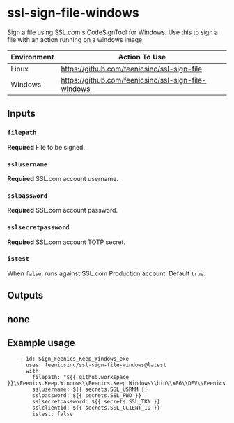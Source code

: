 # ssl-sign-file-windows

Sign a file using SSL.com's CodeSignTool for Windows. Use this to sign a file with an action running on a windows image.

| Environment | Action To Use                                       |
|-------------|-----------------------------------------------------|
| Linux       | https://github.com/feenicsinc/ssl-sign-file         |
| Windows     | https://github.com/feenicsinc/ssl-sign-file-windows | 

## Inputs

### `filepath`

**Required** File to be signed.

### `sslusername`

**Required** SSL.com account username.

### `sslpassword`

**Required** SSL.com account password.

### `sslsecretpassword`

**Required** SSL.com account TOTP secret.

### `istest`

When `false`, runs against SSL.com Production account.  Default `true`.

## Outputs

## none

## Example usage

        - id: Sign_Feenics_Keep_Windows_exe
          uses: feenicsinc/ssl-sign-file-windows@latest
          with:
            filepath: "${{ github.workspace }}\\Feenics.Keep.Windows\\Feenics.Keep.Windows\\bin\\x86\\DEV\\Feenics.Keep.Windows.exe"
            sslusername: ${{ secrets.SSL_USRNM }}
            sslpassword: ${{ secrets.SSL_PWD }}
            sslsecretpassword: ${{ secrets.SSL_TKN }}
            sslclientid: ${{ secrets.SSL_CLIENT_ID }}
            istest: false
